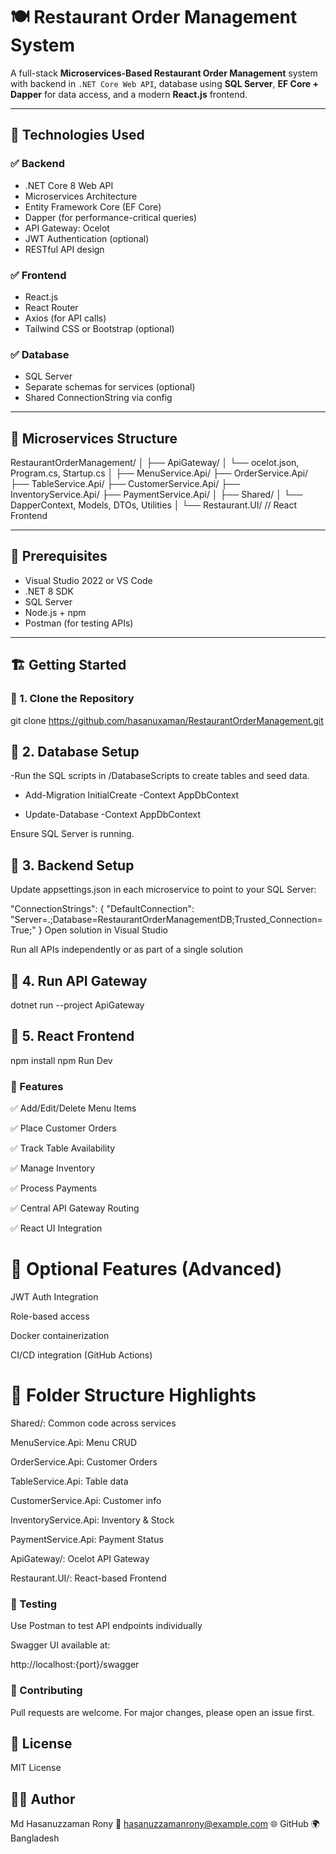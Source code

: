 # 🍽️ Restaurant Order Management System

A full-stack **Microservices-Based Restaurant Order Management** system with backend in `.NET Core Web API`, database using **SQL Server**, **EF Core + Dapper** for data access, and a modern **React.js** frontend.

---

## 🧩 Technologies Used

### ✅ Backend
- .NET Core 8 Web API
- Microservices Architecture
- Entity Framework Core (EF Core)
- Dapper (for performance-critical queries)
- API Gateway: Ocelot
- JWT Authentication (optional)
- RESTful API design

### ✅ Frontend
- React.js
- React Router
- Axios (for API calls)
- Tailwind CSS or Bootstrap (optional)

### ✅ Database
- SQL Server
- Separate schemas for services (optional)
- Shared ConnectionString via config

---

## 🧱 Microservices Structure

RestaurantOrderManagement/
│
├── ApiGateway/
│ └── ocelot.json, Program.cs, Startup.cs
│
├── MenuService.Api/
├── OrderService.Api/
├── TableService.Api/
├── CustomerService.Api/
├── InventoryService.Api/
├── PaymentService.Api/
│
├── Shared/
│ └── DapperContext, Models, DTOs, Utilities
│
└── Restaurant.UI/ // React Frontend


---

## 🔧 Prerequisites

- Visual Studio 2022 or VS Code
- .NET 8 SDK 
- SQL Server
- Node.js + npm
- Postman (for testing APIs)

---

## 🏗️ Getting Started

### 📌 1. Clone the Repository

git clone https://github.com/hasanuxaman/RestaurantOrderManagement.git

## 📌 2. Database Setup
 -Run the SQL scripts in /DatabaseScripts to create tables and seed data.

- Add-Migration InitialCreate -Context AppDbContext

- Update-Database -Context AppDbContext

Ensure SQL Server is running.

## 📌 3. Backend Setup
Update appsettings.json in each microservice to point to your SQL Server:

"ConnectionStrings": {
  "DefaultConnection": "Server=.;Database=RestaurantOrderManagementDB;Trusted_Connection=True;"
}
Open solution in Visual Studio

Run all APIs independently or as part of a single solution

## 📌 4. Run API Gateway

dotnet run --project ApiGateway
## 📌 5. React Frontend

npm install
npm Run Dev
### 🚀 Features
✅ Add/Edit/Delete Menu Items

✅ Place Customer Orders

✅ Track Table Availability

✅ Manage Inventory

✅ Process Payments

✅ Central API Gateway Routing

✅ React UI Integration

# 🔐 Optional Features (Advanced)
JWT Auth Integration

Role-based access

Docker containerization

CI/CD integration (GitHub Actions)

# 📁 Folder Structure Highlights
Shared/: Common code across services

MenuService.Api: Menu CRUD

OrderService.Api: Customer Orders

TableService.Api: Table data

CustomerService.Api: Customer info

InventoryService.Api: Inventory & Stock

PaymentService.Api: Payment Status

ApiGateway/: Ocelot API Gateway

Restaurant.UI/: React-based Frontend

### 🧪 Testing
Use Postman to test API endpoints individually

Swagger UI available at:

http://localhost:{port}/swagger

### 🤝 Contributing
Pull requests are welcome. For major changes, please open an issue first.

## 📜 License
MIT License

## 🙋‍♂️ Author
Md Hasanuzzaman Rony
📧 hasanuzzamanrony@example.com
🌐 GitHub
🌍 Bangladesh

